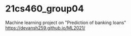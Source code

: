 # 21cs460_group04
Machine learning project on "Prediction of banking loans"
https://devansh259.github.io/ML2021/
